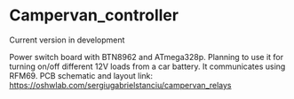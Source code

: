 # Campervan_controller
Current version in development

Power switch board with BTN8962 and ATmega328p. Planning to use it for turning on/off different 12V loads from a car battery. It communicates using RFM69.
PCB schematic and layout link: https://oshwlab.com/sergiugabrielstanciu/campervan_relays
